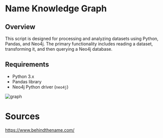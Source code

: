 # Name Knowledge Graph

## Overview
This script is designed for processing and analyzing datasets using Python, Pandas, and Neo4j. The primary functionality includes reading a dataset, transforming it, and then querying a Neo4j database.

## Requirements
- Python 3.x
- Pandas library
- Neo4j Python driver (`neo4j`)

![graph](https://github.com/johngunerli/name-KG/assets/33205097/45bb40c6-1b59-43e5-9100-0b5484359f1a)



# Sources 
https://www.behindthename.com/
